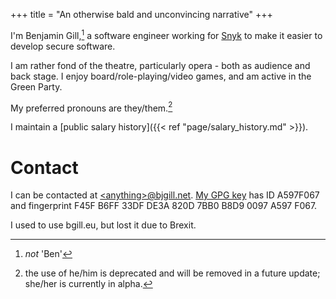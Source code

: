 +++
title = "An otherwise bald and unconvincing narrative"
+++

I'm Benjamin Gill,[^1] a software engineer working for [Snyk](https://snyk.io/) to make it easier to develop secure software.

[^1]: _not_ 'Ben'

I am rather fond of the theatre, particularly opera - both as audience and back stage. I enjoy board/role-playing/video games, and am active in the Green Party.

My preferred pronouns are they/them.[^2]

[^2]: the use of he/him is deprecated and will be removed in a future update; she/her is currently in alpha.

I maintain a [public salary history]({{< ref "page/salary_history.md" >}}).

# Contact

I can be contacted at [\<anything>@bjgill.net](mailto:website@bjgill.net). [My GPG key](https://pgp.mit.edu/pks/lookup?op=vindex&search=0xB8D90097A597F067) has ID A597F067 and fingerprint F45F B6FF 33DF DE3A 820D 7BB0 B8D9 0097 A597 F067.

I used to use bgill.eu, but lost it due to Brexit.
